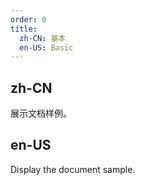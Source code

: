 ```yaml
---
order: 0
title:
  zh-CN: 基本
  en-US: Basic
---
```


## zh-CN

展示文档样例。

## en-US

Display the document sample.
